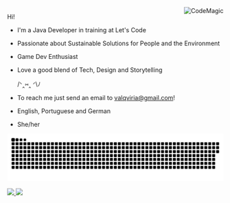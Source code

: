 <img align="right" alt="CodeMagic" src="https://i.pinimg.com/originals/13/ad/68/13ad68983c62a06016db3beb417882ec.gif">

Hi!

- I'm a Java Developer in training at Let's Code
- Passionate about Sustainable Solutions for People and the Environment
- Game Dev Enthusiast
- Love a good blend of Tech, Design and Storytelling

  /ᐠ‸⑅‸ ᐟ\ﾉ

- To reach me just send an email to valqviria@gmail.com!
- English, Portuguese and German
- She/her
  
 
![Snake animation](https://github.com/valquiriav/valquiriav/blob/output/github-contribution-grid-snake.svg)


 <div>
  <a href="https://github.com/valquiriav">
  <img height="180em" src="https://github-readme-stats.vercel.app/api?username=valquiriav&show_icons=true&theme=dracula&include_all_commits=true&count_private=true"/>
  <img height="180em" src="https://github-readme-stats.vercel.app/api/top-langs/?username=valquiriav&layout=compact&langs_count=7&theme=dracula"/>
</div>
